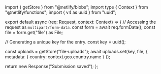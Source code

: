 
import { getStore } from "@netlify/blobs";
import type { Context } from "@netlify/functions";
import { v4 as uuid } from "uuid";

export default async (req: Request, context: Context) => {
  // Accessing the request as `multipart/form-data`.
  const form = await req.formData();
  const file = form.get("file") as File;

  // Generating a unique key for the entry.
  const key = uuid();

  const uploads = getStore("file-uploads");
  await uploads.set(key, file, {
    metadata: { country: context.geo.country.name }
  });

  return new Response("Submission saved");
};
